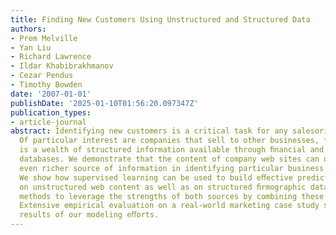 ```yaml
---
title: Finding New Customers Using Unstructured and Structured Data
authors:
- Prem Melville
- Yan Liu
- Richard Lawrence
- Ildar Khabibrakhmanov
- Cezar Pendus
- Timothy Bowden
date: '2007-01-01'
publishDate: '2025-01-10T01:56:20.097347Z'
publication_types:
- article-journal
abstract: Identifying new customers is a critical task for any salesoriented company.
  Of particular interest are companies that sell to other businesses, for which there
  is a wealth of structured information available through ﬁnancial and ﬁrmographic
  databases. We demonstrate that the content of company web sites can often be an
  even richer source of information in identifying particular business alignments.
  We show how supervised learning can be used to build eﬀective predictive models
  on unstructured web content as well as on structured ﬁrmographic data. We also explore
  methods to leverage the strengths of both sources by combining these data sources.
  Extensive empirical evaluation on a real-world marketing case study show promising
  results of our modeling eﬀorts.
---
```

